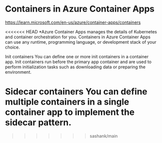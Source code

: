 # Containers in Azure Container Apps

https://learn.microsoft.com/en-us/azure/container-apps/containers

<<<<<<< HEAD
*Azure Container Apps manages the details of Kubernetes and container orchestration for you. Containers in Azure Container Apps can use any runtime, programming language, or development stack of your choice.


Init containers
You can define one or more init containers in a container app. Init containers run before the primary app container and are used to perform initialization tasks such as downloading data or preparing the environment.


Sidecar containers
You can define multiple containers in a single container app to implement the sidecar pattern.
=======
>>>>>>> sashank/main
